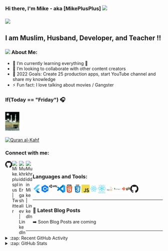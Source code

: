 ### Hi there, I'm Mike - aka [MikePlusPlus] <img src="https://github.com/TheDudeThatCode/TheDudeThatCode/blob/master/Assets/Hi.gif" width="29px">
<p align="center">


  
### <img src="https://github.com/mikegitdev/mikegitdev/blob/main/giphy.gif" width="450px">
## I am Muslim, Husband, Developer, and Teacher  !!
  
### <img src="https://github.com/TheDudeThatCode/TheDudeThatCode/blob/master/Assets/Developer.gif" width="45px"> About Me:

- 🌱 I’m currently learning everything 🤣
- 👯 I’m looking to collaborate with other content creators
- 🥅 2022 Goals: Create 25 production apps, start YouTube channel and share my knowledge
- ⚡ Fun fact: I love talking about movies / Gangster

### If(Today == "Friday") 🎧
  
### <img src="https://github.com/MukhriddinMike/MukhriddinMike/blob/96d5b4366d451d7e61fb642ca4c5bde030935ec6/mekka.gif" width="45px"> 

[<img src="https://quranonline.net/al-kahf/" alt="Quran al-Kahf" width="350" />](https://quranonline.net/al-kahf/)

### Connect with me:

[<img align="left" alt="MikePlusPlus" width="22px" src="https://raw.githubusercontent.com/github/explore/78df643247d429f6cc873026c0622819ad797942/topics/github/github.png" />][github]
[<img align="left" alt="Mike.plusplus | Twitter" width="22px" src="https://cdn.jsdelivr.net/npm/simple-icons@v3/icons/twitter.svg" />][twitter]
[<img align="left" alt="Mukhriddin Ergashaliev | LinkedIn" width="22px" src="https://cdn.jsdelivr.net/npm/simple-icons@v3/icons/linkedin.svg" />][linkedin]
[<img align="left" alt="MukhriddinMike | LinkedIn" width="22px" src="https://cdn.jsdelivr.net/npm/simple-icons@v3/icons/instagram.svg" />][instagram]


<br />

### Languages and Tools:
[<img align="left" alt="Flutter" width="26px" src="https://github.com/MukhriddinMike/SpringGalbengi/blob/298ee648b5e3fa145d188bc3e26108c15613e760/flutter.png" />][github]
[<img align="left" alt="C#" width="26px" src="https://github.com/MukhriddinMike/SpringGalbengi/blob/298ee648b5e3fa145d188bc3e26108c15613e760/c%23.png" />][github]
[<img align="left" alt="Unity3D" width="26px" src="https://github.com/MukhriddinMike/SpringGalbengi/blob/298ee648b5e3fa145d188bc3e26108c15613e760/unity3d.png" />][github]
[<img align="left" alt="Visual Studio Code" width="26px" src="https://raw.githubusercontent.com/github/explore/80688e429a7d4ef2fca1e82350fe8e3517d3494d/topics/visual-studio-code/visual-studio-code.png" />][github]
[<img align="left" alt="HTML5" width="26px" src="https://raw.githubusercontent.com/github/explore/80688e429a7d4ef2fca1e82350fe8e3517d3494d/topics/html/html.png" />][github]
[<img align="left" alt="CSS3" width="26px" src="https://raw.githubusercontent.com/github/explore/80688e429a7d4ef2fca1e82350fe8e3517d3494d/topics/css/css.png" />][github]
[<img align="left" alt="JavaScript" width="26px" src="https://raw.githubusercontent.com/github/explore/80688e429a7d4ef2fca1e82350fe8e3517d3494d/topics/javascript/javascript.png" />][github]
[<img align="left" alt="React" width="26px" src="https://raw.githubusercontent.com/github/explore/80688e429a7d4ef2fca1e82350fe8e3517d3494d/topics/react/react.png" />][github]
[<img align="left" alt="React Native" width="26px" src="https://github.com/MukhriddinMike/SpringGalbengi/blob/298ee648b5e3fa145d188bc3e26108c15613e760/reactNative.jpg" />][github]
[<img align="left" alt="MySQL" width="26px" src="https://raw.githubusercontent.com/github/explore/80688e429a7d4ef2fca1e82350fe8e3517d3494d/topics/mysql/mysql.png" />][github]
[<img align="left" alt="MongoDB" width="26px" src="https://raw.githubusercontent.com/github/explore/80688e429a7d4ef2fca1e82350fe8e3517d3494d/topics/mongodb/mongodb.png" />][github]
[<img align="left" alt="Git" width="26px" src="https://raw.githubusercontent.com/github/explore/80688e429a7d4ef2fca1e82350fe8e3517d3494d/topics/git/git.png" />][github]
[<img align="left" alt="GitHub" width="26px" src="https://raw.githubusercontent.com/github/explore/78df643247d429f6cc873026c0622819ad797942/topics/github/github.png" />][github]


<br />
<br />

---



### 📕 Latest Blog Posts

<!-- BLOG-POST-LIST:START -->
➡️  Soon Blog Posts are coming
<!-- BLOG-POST-LIST:END -->


---

<details>
  <summary>:zap: Recent GitHub Activity</summary>
  
<!--START_SECTION:activity-->
1. 🗣 My Visual Studio Code [#1](https://github.com/MukhriddinMike/VScode-Setting) 
2. 🎉 Flutter Starter pack [#1](https://github.com/MukhriddinMike/Flutter-Starter-Project) 
<!--END_SECTION:activity-->

</details>

<details>
  <summary>:zap: GitHub Stats</summary>

  <img align="left" alt="Mikeplusplus's GitHub Stats" src="![Anurag's GitHub stats](https://github-readme-stats.vercel.app/api?username=MukhriddinMike&theme=dark&show_icons=true)" />

</details>


[twitter]: https://twitter.com/mike_plusplus
[instagram]: https://www.instagram.com/mike.plusplus
[linkedin]: https://www.linkedin.com/in/mukhiddinmike
[github]: https://github.com/MukhriddinMike?tab=repositories

